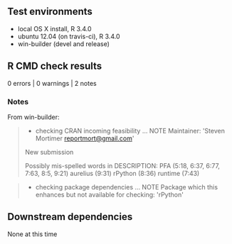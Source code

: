 ## Test environments

* local OS X install, R 3.4.0
* ubuntu 12.04 (on travis-ci), R 3.4.0
* win-builder (devel and release)

## R CMD check results

0 errors | 0 warnings | 2 notes
 
### Notes

From win-builder:

>* checking CRAN incoming feasibility ... NOTE
>Maintainer: 'Steven Mortimer <reportmort@gmail.com>'
>
>New submission
>
>Possibly mis-spelled words in DESCRIPTION:
>  PFA (5:18, 6:37, 6:77, 7:63, 8:5, 9:21)
>  aurelius (9:31)
>  rPython (8:36)
>  runtime (7:43)

>* checking package dependencies ... NOTE
>Package which this enhances but not available for checking: 'rPython'

## Downstream dependencies

None at this time
